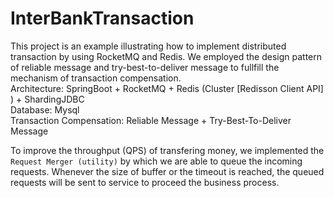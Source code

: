 # InterBankTransaction
This project is an example illustrating how to implement distributed transaction by using RocketMQ and Redis.
We employed the design pattern of reliable message and try-best-to-deliver message to fullfill the mechanism of transaction compensation.<br>
Architecture: SpringBoot + RocketMQ + Redis (Cluster [Redisson Client API] ) + ShardingJDBC<br>
Database: Mysql<br>
Transaction Compensation: Reliable Message + Try-Best-To-Deliver Message<br>

To improve the throughput (QPS) of transfering money, we implemented the `Request Merger (utility)` by which we are able to queue the incoming requests. Whenever the size of buffer or the timeout is reached, the queued requests will be sent to service to proceed the business process.
